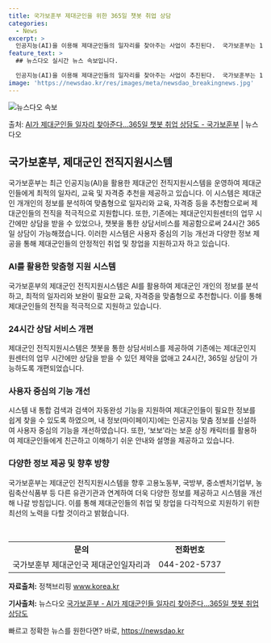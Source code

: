 ```yaml
---
title: 국가보훈부 제대군인을 위한 365일 챗봇 취업 상담
categories:
  - News
excerpt: >
  인공지능(AI)을 이용해 제대군인들의 일자리를 찾아주는 사업이 추진된다.  국가보훈부는 15일부터 중장기복무…
feature_text: >
  ## 뉴스다오 실시간 뉴스 속보입니다.

  인공지능(AI)을 이용해 제대군인들의 일자리를 찾아주는 사업이 추진된다.  국가보훈부는 15일부터 중장기복무…
image: 'https://newsdao.kr/res/images/meta/newsdao_breakingnews.jpg'
---
```


![뉴스다오 속보](https://newsdao.kr/res/images/meta/newsdao_breakingnews.jpg)

<p>출처: <a href="https://newsdao.kr/3354" rel="dofollow">AI가 제대군인들 일자리 찾아준다…365일 챗봇 취업 상담도 - 국가보훈부</a> | 뉴스다오</p>

<h2 data-ke-size="size26">국가보훈부, 제대군인 전직지원시스템</h2>

<p data-ke-size="size16">국가보훈부는 최근 인공지능(AI)을 활용한 제대군인 전직지원시스템을 운영하여 제대군인들에게 최적의 일자리, 교육 및 자격증 추천을 제공하고 있습니다. 이 시스템은 제대군인 개개인의 정보를 분석하여 맞춤형으로 일자리와 교육, 자격증 등을 추천함으로써 제대군인들의 전직을 적극적으로 지원합니다. 또한, 기존에는 제대군인지원센터의 업무 시간에만 상담을 받을 수 있었으나, 챗봇을 통한 상담서비스를 제공함으로써 24시간 365일 상담이 가능해졌습니다. 이러한 시스템은 사용자 중심의 기능 개선과 다양한 정보 제공을 통해 제대군인들의 안정적인 취업 및 창업을 지원하고자 하고 있습니다.</p>

<h3 data-ke-size="size24">AI를 활용한 맞춤형 지원 시스템</h3>

<p data-ke-size="size16">국가보훈부의 제대군인 전직지원시스템은 AI를 활용하여 제대군인 개인의 정보를 분석하고, 최적의 일자리와 보완이 필요한 교육, 자격증을 맞춤형으로 추천합니다. 이를 통해 제대군인들의 전직을 적극적으로 지원하고 있습니다.</p>

<h3 data-ke-size="size24">24시간 상담 서비스 개편</h3>

<p data-ke-size="size16">제대군인 전직지원시스템은 챗봇을 통한 상담서비스를 제공하여 기존에는 제대군인지원센터의 업무 시간에만 상담을 받을 수 있던 제약을 없애고 24시간, 365일 상담이 가능하도록 개편되었습니다.</p>

<h3 data-ke-size="size24">사용자 중심의 기능 개선</h3>

<p data-ke-size="size16">시스템 내 통합 검색과 검색어 자동완성 기능을 지원하여 제대군인들이 필요한 정보를 쉽게 찾을 수 있도록 하였으며, 내 정보(마이페이지)에는 인공지능 맞춤 정보를 신설하여 사용자 중심의 기능을 개선하였습니다. 또한, ‘보보’라는 보훈 상징 캐릭터를 활용하여 제대군인들에게 친근하고 이해하기 쉬운 안내와 설명을 제공하고 있습니다.</p>

<h3 data-ke-size="size24">다양한 정보 제공 및 향후 방향</h3>

<p data-ke-size="size16">국가보훈부는 제대군인 전직지원시스템을 향후 고용노동부, 국방부, 중소벤처기업부, 농림축산식품부 등 다른 유관기관과 연계하여 더욱 다양한 정보를 제공하고 시스템을 개선해 나갈 방침입니다. 이를 통해 제대군인들의 취업 및 창업을 다각적으로 지원하기 위한 최선의 노력을 다할 것이라고 밝혔습니다.</p>

<p data-ke-size="size16">&nbsp;</p>

<table>
    <tbody>
        <tr>
            <td style="text-align: center; height: 17px;"><b>문의</b></td>
            <td style="text-align: center; height: 17px;"><b>전화번호</b></td>
        </tr>
        <tr>
            <td style="text-align: center; height: 17px;">국가보훈부 제대군인국 제대군인일자리과</td>
            <td style="text-align: center; height: 17px;">044-202-5737</td>
        </tr>
    </tbody>
</table>
<p data-ke-size="size16"><b>자료출처:</b> 정책브리핑 <a href="https://www.korea.kr/" target="_blank">www.korea.kr</a></p>
<p data-ke-size="size16"><b>기사출처:</b> 뉴스다오 <a href="https://newsdao.kr/3354" target="_blank">국가보훈부 - AI가 제대군인들 일자리 찾아준다…365일 챗봇 취업 상담도</a></p>
 

빠르고 정확한 뉴스를 원한다면? 바로, <a href="https://newsdao.kr" rel="dofollow">https://newsdao.kr</a>



